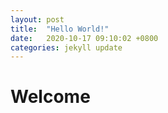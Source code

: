 ```yaml
---
layout: post
title:  "Hello World!"
date:   2020-10-17 09:10:02 +0800
categories: jekyll update
---
```

# Welcome
